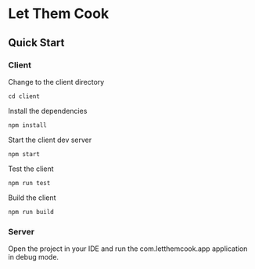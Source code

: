 # Let Them Cook

## Quick Start

### Client

Change to the client directory

```
cd client
```

Install the dependencies

```
npm install
```

Start the client dev server

```
npm start
```

Test the client

```
npm run test
```

Build the client

```
npm run build
```

### Server

Open the project in your IDE and run the com.letthemcook.app application in debug mode.
